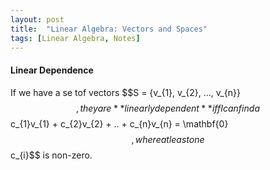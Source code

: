 ```yaml
---
layout: post
title:  "Linear Algebra: Vectors and Spaces"
tags: [Linear Algebra, Notes]
---
```


#### Linear Dependence ####
If we have a se tof vectors $$S = \{v_{1}, v_{2}, ..., v_{n}}$$, they are **linearly dependent** iff I can 
find a $$c_{1}v_{1} + c_{2}v_{2} + .. + c_{n}v_{n} = \mathbf{0}$$, where at least one $$c_{i}$$ is non-zero.



